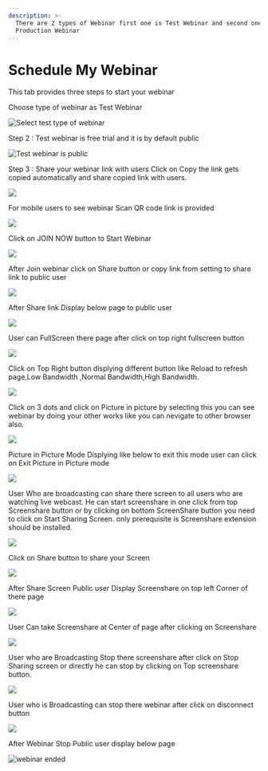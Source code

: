 ```yaml
---
description: >-
  There are 2 types of Webinar first one is Test Webinar and second one is
  Production Webinar
---
```


# Schedule My Webinar

This tab provides three steps to start your webinar

Choose type of webinar as Test Webinar

![Select test type of webinar](../.gitbook/assets/step-_webinar.PNG)

Step 2 : Test webinar is free trial and it is by default public

![Test webinar is public ](../.gitbook/assets/test_step_2.PNG)

Step 3 : Share your webinar link with users Click on Copy the link gets copied automatically and share copied link with users.

![](../.gitbook/assets/image%20%2834%29.png)

For mobile users to see webinar Scan QR code link is provided

![](../.gitbook/assets/image%20%28197%29.png)

Click on JOIN NOW button to Start Webinar

![](../.gitbook/assets/image%20%2871%29.png)

After Join webinar click on Share button or copy link from setting to share link to public user

![](../.gitbook/assets/image%20%28115%29.png)

After Share link Display below page to public user

![](../.gitbook/assets/image%20%2870%29.png)

User can FullScreen there page after click on top right fullscreen button

![](../.gitbook/assets/image%20%283%29.png)

  
Click on Top Right button displying different button like Reload to refresh page,Low Bandwidth ,Normal Bandwidth,High Bandwidth.

![](../.gitbook/assets/image%20%28153%29.png)

Click on  3 dots and click on Picture in picture by selecting this you can see webinar by doing your other works like you can nevigate to other browser also.

![](../.gitbook/assets/image%20%2881%29.png)

Picture in Picture Mode Displying like below to exit this mode user can click on Exit Picture in Picture mode

![](../.gitbook/assets/image%20%28148%29.png)

User Who are broadcasting can share there screen to all users who are watching live webcast. He can start screenshare in one click from top Screenshare button or by clicking on bottom ScreenShare button you need to click on Start Sharing Screen. only prerequisite is Screenshare extension should be installed.

![](../.gitbook/assets/image%20%28137%29.png)

Click on Share button to share your Screen

![](../.gitbook/assets/image%20%28102%29.png)

After Share Screen Public user Display Screenshare on top left Corner of there page 

![](../.gitbook/assets/image%20%2851%29.png)

User Can take Screenshare at Center of page after clicking on Screenshare 

![](../.gitbook/assets/image%20%2879%29.png)

User who are Broadcasting Stop there screenshare after click on Stop Sharing screen or directly he can stop by clicking on Top screenshare button.

![](../.gitbook/assets/image%20%282%29.png)

User who is Broadcasting can stop there webinar after click on disconnect button

![](../.gitbook/assets/image%20%2845%29.png)

After Webinar Stop Public user display below page

![webinar ended](../.gitbook/assets/image%20%28159%29.png)










